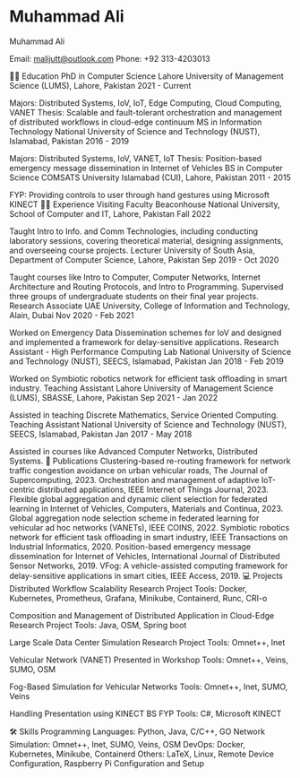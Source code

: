 # Muhammad Ali
Muhammad Ali

Email: malijutt@outlook.com
Phone: +92 313-4203013

👨‍🎓 Education
PhD in Computer Science
Lahore University of Management Science (LUMS), Lahore, Pakistan
2021 - Current

Majors: Distributed Systems, IoV, IoT, Edge Computing, Cloud Computing, VANET
Thesis: Scalable and fault-tolerant orchestration and management of distributed workflows in cloud-edge continuum
MS in Information Technology
National University of Science and Technology (NUST), Islamabad, Pakistan
2016 - 2019

Majors: Distributed Systems, IoV, VANET, IoT
Thesis: Position-based emergency message dissemination in Internet of Vehicles
BS in Computer Science
COMSATS University Islamabad (CUI), Lahore, Pakistan
2011 - 2015

FYP: Providing controls to user through hand gestures using Microsoft KINECT
🧑‍🏫 Experience
Visiting Faculty
Beaconhouse National University, School of Computer and IT, Lahore, Pakistan
Fall 2022

Taught Intro to Info. and Comm Technologies, including conducting laboratory sessions, covering theoretical material, designing assignments, and overseeing course projects.
Lecturer
University of South Asia, Department of Computer Science, Lahore, Pakistan
Sep 2019 - Oct 2020

Taught courses like Intro to Computer, Computer Networks, Internet Architecture and Routing Protocols, and Intro to Programming. Supervised three groups of undergraduate students on their final year projects.
Research Associate
UAE University, College of Information and Technology, Alain, Dubai
Nov 2020 - Feb 2021

Worked on Emergency Data Dissemination schemes for IoV and designed and implemented a framework for delay-sensitive applications.
Research Assistant - High Performance Computing Lab
National University of Science and Technology (NUST), SEECS, Islamabad, Pakistan
Jan 2018 - Feb 2019

Worked on Symbiotic robotics network for efficient task offloading in smart industry.
Teaching Assistant
Lahore University of Management Science (LUMS), SBASSE, Lahore, Pakistan
Sep 2021 - Jan 2022

Assisted in teaching Discrete Mathematics, Service Oriented Computing.
Teaching Assistant
National University of Science and Technology (NUST), SEECS, Islamabad, Pakistan
Jan 2017 - May 2018

Assisted in courses like Advanced Computer Networks, Distributed Systems.
📝 Publications
Clustering-based re-routing framework for network traffic congestion avoidance on urban vehicular roads, The Journal of Supercomputing, 2023.
Orchestration and management of adaptive IoT-centric distributed applications, IEEE Internet of Things Journal, 2023.
Flexible global aggregation and dynamic client selection for federated learning in Internet of Vehicles, Computers, Materials and Continua, 2023.
Global aggregation node selection scheme in federated learning for vehicular ad hoc networks (VANETs), IEEE COINS, 2022.
Symbiotic robotics network for efficient task offloading in smart industry, IEEE Transactions on Industrial Informatics, 2020.
Position-based emergency message dissemination for Internet of Vehicles, International Journal of Distributed Sensor Networks, 2019.
VFog: A vehicle-assisted computing framework for delay-sensitive applications in smart cities, IEEE Access, 2019.
💻 Projects
Distributed Workflow Scalability Research Project
Tools: Docker, Kubernetes, Prometheus, Grafana, Minikube, Containerd, Runc, CRI-o

Composition and Management of Distributed Application in Cloud-Edge Research Project
Tools: Java, OSM, Spring boot

Large Scale Data Center Simulation Research Project
Tools: Omnet++, Inet

Vehicular Network (VANET) Presented in Workshop
Tools: Omnet++, Veins, SUMO, OSM

Fog-Based Simulation for Vehicular Networks
Tools: Omnet++, Inet, SUMO, Veins

Handling Presentation using KINECT BS FYP
Tools: C#, Microsoft KINECT

🛠️ Skills
Programming Languages: Python, Java, C/C++, GO
Network Simulation: Omnet++, Inet, SUMO, Veins, OSM
DevOps: Docker, Kubernetes, Minikube, Containerd
Others: LaTeX, Linux, Remote Device Configuration, Raspberry Pi Configuration and Setup
